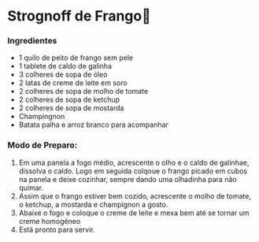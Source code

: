 # Strognoff de Frango:chicken:

### Ingredientes

 * 1 quilo de peito de frango sem pele
 * 1 tablete de caldo de galinha
 * 3 colheres de sopa de óleo
 * 2 latas de creme de leite em soro
 * 2 colheres de sopa de molho de tomate
 * 2 colheres de sopa de ketchup
 * 2 colheres de sopa de mostarda
 * Champingnon
 * Batata palha e arroz branco para acompanhar

### Modo de Preparo:
 1. Em uma panela a fogo médio, acrescente o olho e o caldo de galinhae, dissolva o caldo. Logo em
seguida colqoue o frango picado em cubos na panela e deixe cozinhar, sempre dando uma olhadinha 
para não quimar.
 2. Assim que o frango estiver bem cozido, acrescente o molho de tomate, o ketchup, a mostarda e
champignon a gosto.
 3. Abaixe o fogo e coloque o creme de leite e mexa bem até se tornar um creme homogêneo
 4. Está pronto para servir.